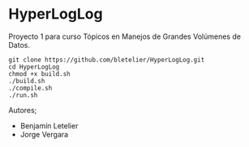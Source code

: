 # HyperLogLog
Proyecto 1 para curso Tópicos en Manejos de Grandes Volúmenes de Datos.

```bin/bash
git clone https://github.com/bletelier/HyperLogLog.git
cd HyperLogLog
chmod +x build.sh
./build.sh
./compile.sh
./run.sh
```



Autores;
- Benjamín Letelier
- Jorge Vergara 
